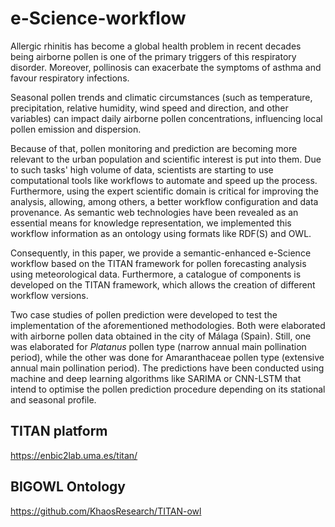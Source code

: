 # e-Science-workflow
Allergic rhinitis has become a global health problem in recent decades being airborne pollen is one of the primary triggers of this respiratory disorder. Moreover, pollinosis can exacerbate the symptoms of asthma and favour respiratory infections.

Seasonal pollen trends and climatic circumstances (such as temperature, precipitation, relative humidity, wind speed and direction, and other variables) can impact daily airborne pollen concentrations, influencing local pollen emission and dispersion.

Because of that, pollen monitoring and prediction are becoming more relevant to the urban population and scientific interest is put into them. Due to such tasks' high volume of data, scientists are starting to use computational tools like workflows to automate and speed up the process. Furthermore, using the expert scientific domain is critical for improving the analysis, allowing, among others, a better workflow configuration and data provenance. As semantic web technologies have been revealed as an essential means for knowledge representation, we implemented this workflow information as an ontology using formats like RDF(S) and OWL.

Consequently, in this paper, we provide a semantic-enhanced e-Science workflow based on the TITAN framework for pollen forecasting analysis using meteorological data. Furthermore, a catalogue of components is developed on the TITAN framework, which allows the creation of different workflow versions. 

Two case studies of pollen prediction were developed to test the implementation of the aforementioned methodologies. Both were elaborated with airborne pollen data obtained in the city of Málaga (Spain). Still, one was elaborated for _Platanus_ pollen type (narrow annual main pollination period), while the other was done for Amaranthaceae pollen type (extensive annual main pollination period). The predictions have been conducted using machine and deep learning algorithms like SARIMA or CNN-LSTM that intend to optimise the pollen prediction procedure depending on its stational and seasonal profile.

## TITAN platform
https://enbic2lab.uma.es/titan/

## BIGOWL Ontology
https://github.com/KhaosResearch/TITAN-owl